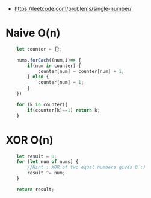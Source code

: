 - https://leetcode.com/problems/single-number/


# Naive O(n)

```javascript
    let counter = {};

    nums.forEach((num,i)=> {
        if(num in counter) {
            counter[num] = counter[num] + 1;
        } else {
            counter[num] = 1;
        }
    })

    for (k in counter){
        if(counter[k]==1) return k;
    }
```


# XOR O(n)

```javascript
    let result = 0;
    for (let num of nums) {
        //Hint : XOR of two equal numbers gives 0 :)
        result ^= num;
    }

    return result;
```
